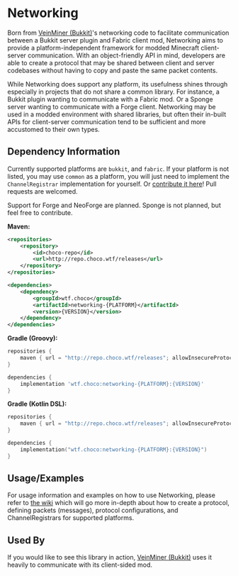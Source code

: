 # Networking

Born from [VeinMiner (Bukkit)](https://github.com/2008Choco/VeinMiner/)'s networking code to facilitate communication between a Bukkit server plugin and Fabric client mod, Networking aims to provide a platform-independent framework for modded Minecraft client-server communication. With an object-friendly API in mind, developers are able to create a protocol that may be shared between client and server codebases without having to copy and paste the same packet contents.

While Networking does support any platform, its usefulness shines through especially in projects that do not share a common library. For instance, a Bukkit plugin wanting to communicate with a Fabric mod. Or a Sponge server wanting to communicate with a Forge client. Networking may be used in a modded environment with shared libraries, but often their in-built APIs for client-server communication tend to be sufficient and more accustomed to their own types.

## Dependency Information

Currently supported platforms are `bukkit`, and `fabric`. If your platform is not listed, you may use `common` as a platform, you will just need to implement the `ChannelRegistrar` implementation for yourself. Or [contribute it here](https://github.com/2008Choco/Networking/pulls)! Pull requests are welcomed.

Support for Forge and NeoForge are planned. Sponge is not planned, but feel free to contribute.

**Maven:**
```xml
<repositories>
    <repository>
        <id>choco-repo</id>
        <url>http://repo.choco.wtf/releases</url>
    </repository>
</repositories>

<dependencies>
    <dependency>
        <groupId>wtf.choco</groupId>
        <artifactId>networking-{PLATFORM}</artifactId>
        <version>{VERSION}</version>
    </dependency>
</dependencies>
```

**Gradle (Groovy):**
```groovy
repositories {
    maven { url = "http://repo.choco.wtf/releases"; allowInsecureProtocol = true }
}

dependencies {
    implementation 'wtf.choco:networking-{PLATFORM}:{VERSION}'
}
```

**Gradle (Kotlin DSL):**
```kotlin
repositories {
    maven { url = "http://repo.choco.wtf/releases"; allowInsecureProtocol = true }
}

dependencies {
    implementation("wtf.choco:networking-{PLATFORM}:{VERSION}")
}
```

## Usage/Examples

For usage information and examples on how to use Networking, please refer to [the wiki](https://github.com/2008Choco/Networking/wiki) which will go more in-depth about how to create a protocol, defining packets (messages), protocol configurations, and ChannelRegistrars for supported platforms.

## Used By

If you would like to see this library in action, [VeinMiner (Bukkit)](https://github.com/2008Choco/Networking) uses it heavily to communicate with its client-sided mod.
